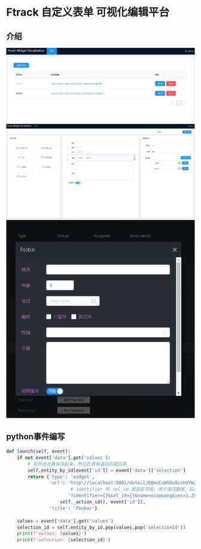 # Ftrack 自定义表单 可视化编辑平台
## 介绍
![index](./doc/index.png)
![edit](./doc/edit.png)
![form](./doc/form.png)

## python事件编写
```python
def launch(self, event):
    if not event['data'].get('values'):
        # 将所选对象保存起来，然后在表单返回后取回来
        self.entity_by_id[event['id']] = event['data']['selection']
        return {'type': 'widget',
                'url': 'http://localhost:8001/detail/EQmuCuWY8u9inHVYkgiACQ'
                        # identifier 和 sel_id 是固定字段，用于返回数据，后面的是可以自定义表单的默认值
                       '?identifier={}&sel_id={}&name=xiaowang&sex=1,2&age=18'.format(
                    self._action_id(), event['id']),
                'title': 'Foobar'}

    values = event['data'].get('values')
    selection_id = self.entity_by_id.pop(values.pop('selectionId'))
    print(f'values: {values}')
    print(f'selection: {selection_id}')
```

